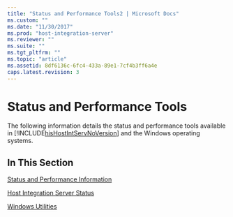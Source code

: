 ```yaml
---
title: "Status and Performance Tools2 | Microsoft Docs"
ms.custom: ""
ms.date: "11/30/2017"
ms.prod: "host-integration-server"
ms.reviewer: ""
ms.suite: ""
ms.tgt_pltfrm: ""
ms.topic: "article"
ms.assetid: 8df6136c-6fc4-433a-89e1-7cf4b3ff6a4e
caps.latest.revision: 3
---
```

# Status and Performance Tools
The following information details the status and performance tools available in [!INCLUDE[hisHostIntServNoVersion](../includes/hishostintservnoversion-md.md)] and the Windows operating systems.  
  
## In This Section  
 [Status and Performance Information](../core/status-and-performance-information2.md)  
  
 [Host Integration Server Status](../core/host-integration-server-status2.md)  
  
 [Windows Utilities](../core/windows-utilities1.md)